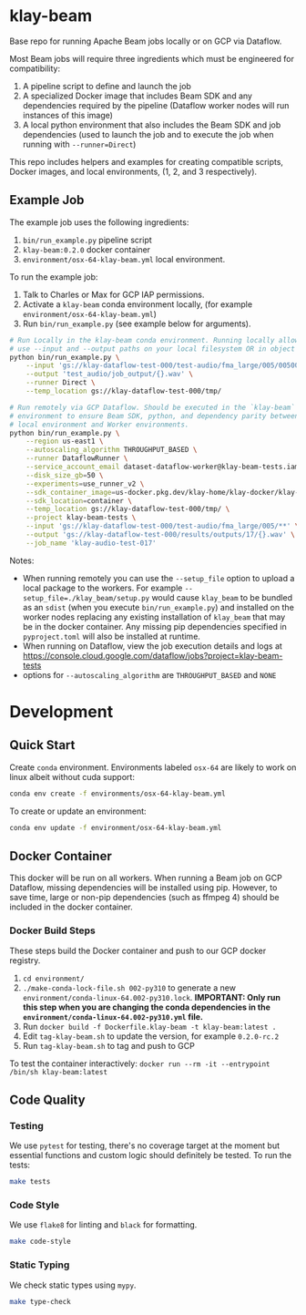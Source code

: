 # klay-beam

Base repo for running Apache Beam jobs locally or on GCP via Dataflow.

Most Beam jobs will require three ingredients which must be engineered for
compatibility:

1. A pipeline script to define and launch the job
2. A specialized Docker image that includes Beam SDK and any dependencies required
   by the pipeline (Dataflow worker nodes will run instances of this image)
3. A local python environment that also includes the Beam SDK and job
   dependencies (used to launch the job and to execute the job when running with
   `--runner=Direct`)

This repo includes helpers and examples for creating compatible scripts, Docker
images, and local environments, (1, 2, and 3 respectively).


## Example Job

The example job uses the following ingredients:
1. `bin/run_example.py` pipeline script
1. `klay-beam:0.2.0` docker container
1. `environment/osx-64-klay-beam.yml` local environment.

To run the example job:
1. Talk to Charles or Max for GCP IAP permissions.
1. Activate a `klay-beam` conda environment locally, (for example
   `environment/osx-64-klay-beam.yml`)
1. Run `bin/run_example.py` (see example below for arguments).

```bash
# Run Locally in the klay-beam conda environment. Running locally allows you to
# use --input and --output paths on your local filesystem OR in object storage.
python bin/run_example.py \
    --input 'gs://klay-dataflow-test-000/test-audio/fma_large/005/00500*.mp3' \
    --output 'test_audio/job_output/{}.wav' \
    --runner Direct \
    --temp_location gs://klay-dataflow-test-000/tmp/
```

```bash
# Run remotely via GCP Dataflow. Should be executed in the `klay-beam` conda
# environment to ensure Beam SDK, python, and dependency parity between the
# local environment and Worker environments.
python bin/run_example.py \
    --region us-east1 \
    --autoscaling_algorithm THROUGHPUT_BASED \
    --runner DataflowRunner \
    --service_account_email dataset-dataflow-worker@klay-beam-tests.iam.gserviceaccount.com \
    --disk_size_gb=50 \
    --experiments=use_runner_v2 \
    --sdk_container_image=us-docker.pkg.dev/klay-home/klay-docker/klay-beam:0.2.0 \
    --sdk_location=container \
    --temp_location gs://klay-dataflow-test-000/tmp/ \
    --project klay-beam-tests \
    --input 'gs://klay-dataflow-test-000/test-audio/fma_large/005/**' \
    --output 'gs://klay-dataflow-test-000/results/outputs/17/{}.wav' \
    --job_name 'klay-audio-test-017'
```

Notes:

- When running remotely you can use the `--setup_file` option to upload a local package to the workers. For example `--setup_file=./klay_beam/setup.py` would cause `klay_beam` to be bundled as an `sdist` (when you execute `bin/run_example.py`) and installed on the worker nodes replacing any existing installation of `klay_beam` that may be in the docker container. Any missing pip dependencies specified in `pyproject.toml` will also be installed at runtime.
- When running on Dataflow, view the job execution details and logs at  https://console.cloud.google.com/dataflow/jobs?project=klay-beam-tests
- options for `--autoscaling_algorithm` are `THROUGHPUT_BASED` and `NONE`

# Development
## Quick Start

Create `conda` environment. Environments labeled `osx-64` are likely to work on linux albeit without cuda support:

```sh
conda env create -f environments/osx-64-klay-beam.yml
```

To create or update an environment:

```sh
conda env update -f environment/osx-64-klay-beam.yml
```

## Docker Container

This docker will be run on all workers. When running a Beam job on GCP Dataflow,
missing dependencies will be installed using pip. However, to save time, large
or non-pip dependencies (such as ffmpeg 4) should be included in the docker
container.

### Docker Build Steps

These steps build the Docker container and push to our GCP docker registry.

1. `cd environment/`
1. `./make-conda-lock-file.sh 002-py310` to generate a new `environment/conda-linux-64.002-py310.lock`. **IMPORTANT: Only run this step when you are changing the conda dependencies in the `environment/conda-linux-64.002-py310.yml` file.**
2. Run `docker build -f Dockerfile.klay-beam -t klay-beam:latest .`
3. Edit `tag-klay-beam.sh` to update the version, for example `0.2.0-rc.2`
4. Run `tag-klay-beam.sh` to tag and push to GCP

To test the container interactively: `docker run --rm -it --entrypoint /bin/sh klay-beam:latest`

## Code Quality
### Testing
We use `pytest` for testing, there's no coverage target at the moment but essential functions and custom logic should definitely be tested. To run the tests:
```sh
make tests
```

### Code Style
We use `flake8` for linting and `black` for formatting.

```sh
make code-style
```

### Static Typing
We check static types using `mypy`.
```sh
make type-check
```
